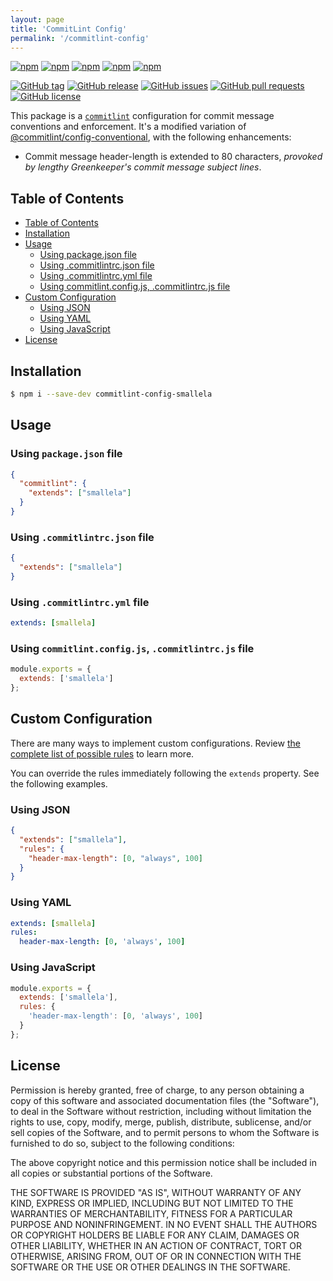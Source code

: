 ```yaml
---
layout: page
title: 'CommitLint Config'
permalink: '/commitlint-config'
---
```


[![npm](https://img.shields.io/npm/v/commitlint-config-smallela.svg?style=plastic)](https://www.npmjs.com/package/commitlint-config-smallela) [![npm](https://img.shields.io/npm/dw/commitlint-config-smallela.svg?style=plastic)](https://www.npmjs.com/package/commitlint-config-smallela) [![npm](https://img.shields.io/npm/dm/commitlint-config-smallela.svg?style=plastic)](https://www.npmjs.com/package/commitlint-config-smallela) [![npm](https://img.shields.io/npm/dy/commitlint-config-smallela.svg?style=plastic)](https://www.npmjs.com/package/commitlint-config-smallela) [![npm](https://img.shields.io/npm/dt/commitlint-config-smallela.svg?style=plastic)](https://www.npmjs.com/package/commitlint-config-smallela)

[![GitHub tag](https://img.shields.io/github/tag/sridharmallela/smallela-workspace.svg?style=plastic)](https://github.com/sridharmallela/smallela-workspace/tags) [![GitHub release](https://img.shields.io/github/release/sridharmallela/smallela-workspace.svg?style=plastic)](https://github.com/sridharmallela/smallela-workspace/releases) [![GitHub issues](https://img.shields.io/github/issues/sridharmallela/smallela-workspace.svg?style=plastic)](https://github.com/sridharmallela/smallela-workspace/issues) [![GitHub pull requests](https://img.shields.io/github/issues-pr/sridharmallela/smallela-workspace.svg?style=plastic)](https://github.com/sridharmallela/smallela-workspace/pulls) [![GitHub license](https://img.shields.io/badge/license-MIT-blue.svg?style=plastic)](https://raw.githubusercontent.com/sridharmallela/smallela-workspace/main/LICENSE)

This package is a [`commitlint`](https://github.com/conventional-changelog/commitlint) configuration for commit message conventions and enforcement. It's a modified variation of [@commitlint/config-conventional](https://github.com/conventional-changelog/commitlint/blob/master/@commitlint/config-conventional), with the following enhancements:

- Commit message header-length is extended to 80 characters, _provoked by lengthy Greenkeeper's commit message subject lines_.

## Table of Contents

<!-- TOC -->

- [Table of Contents](#table-of-contents)
- [Installation](#installation)
- [Usage](#usage)
  - [Using package.json file](#using-packagejson-file)
  - [Using .commitlintrc.json file](#using-commitlintrcjson-file)
  - [Using .commitlintrc.yml file](#using-commitlintrcyml-file)
  - [Using commitlint.config.js, .commitlintrc.js file](#using-commitlintconfigjs-commitlintrcjs-file)
- [Custom Configuration](#custom-configuration)
  - [Using JSON](#using-json)
  - [Using YAML](#using-yaml)
  - [Using JavaScript](#using-javascript)
- [License](#license)

<!-- /TOC -->

## Installation

```bash
$ npm i --save-dev commitlint-config-smallela
```

## Usage

### Using `package.json` file

```json
{
  "commitlint": {
    "extends": ["smallela"]
  }
}
```

### Using `.commitlintrc.json` file

```json
{
  "extends": ["smallela"]
}
```

### Using `.commitlintrc.yml` file

```yaml
extends: [smallela]
```

### Using `commitlint.config.js`, `.commitlintrc.js` file

```js
module.exports = {
  extends: ['smallela']
};
```

## Custom Configuration <a id="custom-configuration"></a>

There are many ways to implement custom configurations. Review [the complete list of possible rules](https://github.com/conventional-changelog/commitlint/blob/master/docs/reference-rules.md) to learn more.

You can override the rules immediately following the `extends` property. See the following examples.

### Using JSON

```json
{
  "extends": ["smallela"],
  "rules": {
    "header-max-length": [0, "always", 100]
  }
}
```

### Using YAML

```yaml
extends: [smallela]
rules:
  header-max-length: [0, 'always', 100]
```

### Using JavaScript

```js
module.exports = {
  extends: ['smallela'],
  rules: {
    'header-max-length': [0, 'always', 100]
  }
};
```

## License

Permission is hereby granted, free of charge, to any person obtaining a copy of this software and associated documentation files (the "Software"), to deal in the Software without restriction, including without limitation the rights to use, copy, modify, merge, publish, distribute, sublicense, and/or sell copies of the Software, and to permit persons to whom the Software is furnished to do so, subject to the following conditions:

The above copyright notice and this permission notice shall be included in all copies or substantial portions of the Software.

THE SOFTWARE IS PROVIDED "AS IS", WITHOUT WARRANTY OF ANY KIND, EXPRESS OR IMPLIED, INCLUDING BUT NOT LIMITED TO THE WARRANTIES OF MERCHANTABILITY, FITNESS FOR A PARTICULAR PURPOSE AND NONINFRINGEMENT. IN NO EVENT SHALL THE AUTHORS OR COPYRIGHT HOLDERS BE LIABLE FOR ANY CLAIM, DAMAGES OR OTHER LIABILITY, WHETHER IN AN ACTION OF CONTRACT, TORT OR OTHERWISE, ARISING FROM, OUT OF OR IN CONNECTION WITH THE SOFTWARE OR THE USE OR OTHER DEALINGS IN THE SOFTWARE.
